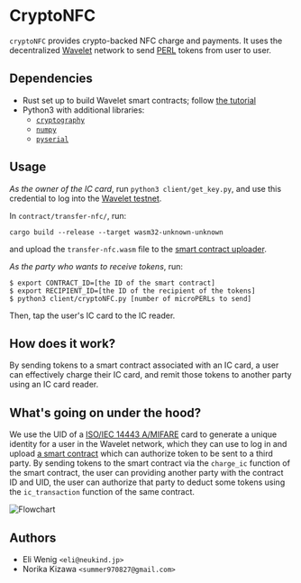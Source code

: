# CryptoNFC

`cryptoNFC` provides crypto-backed NFC charge and payments. It uses the
decentralized [Wavelet](https://wavelet.perlin.net/) network to send
[PERL](https://cryptowat.ch/assets/perl) tokens from user to user.

## Dependencies

* Rust set up to build Wavelet smart contracts; follow [the tutorial](https://wavelet.perlin.net/docs/examples/decentralized-chat-app)
* Python3 with additional libraries:
  * [`cryptography`](https://pypi.org/project/cryptography/)
  * [`numpy`](https://pypi.org/project/numpy/)
  * [`pyserial`](https://pypi.org/project/pyserial/)

## Usage

*As the owner of the IC card*, run `python3 client/get_key.py`, and use this
credential to log into the [Wavelet testnet](https://lens.perlin.net/).

In `contract/transfer-nfc/`, run:

```
cargo build --release --target wasm32-unknown-unknown
```

and upload the `transfer-nfc.wasm` file to the [smart contract
uploader](https://lens.perlin.net/#/contracts).

*As the party who wants to receive tokens*, run:

```
$ export CONTRACT_ID=[the ID of the smart contract]
$ export RECIPIENT_ID=[the ID of the recipient of the tokens]
$ python3 client/cryptoNFC.py [number of microPERLs to send]
```

Then, tap the user's IC card to the IC reader.

## How does it work?

By sending tokens to a smart contract associated with an IC card, a user can
effectively charge their IC card, and remit those tokens to another party using
an IC card reader.

## What's going on under the hood?

We use the UID of a [ISO/IEC 14443
A/MIFARE](https://en.wikipedia.org/wiki/ISO/IEC_14443) card to generate a unique
identity for a user in the Wavelet network, which they can use to log in and
upload [a smart contract](contract/transfer-nfc/src/lib.rs) which can authorize
token to be sent to a third party. By sending tokens to the smart contract via
the `charge_ic` function of the smart contract, the user can providing another
party with the contract ID and UID, the user can authorize that party to deduct
some tokens using the `ic_transaction` function of the same contract.

![Flowchart](https://raw.githubusercontent.com/suricata3838/cryptoNFC/master/cryptoNFC.png)

## Authors
* Eli Wenig `<eli@neukind.jp>`
* Norika Kizawa `<summer970827@gmail.com>`
